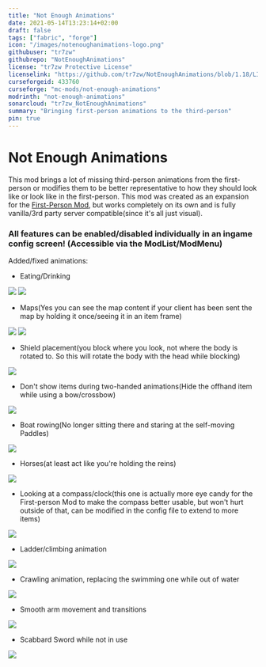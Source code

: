 ```yaml
---
title: "Not Enough Animations"
date: 2021-05-14T13:23:14+02:00
draft: false
tags: ["fabric", "forge"]
icon: "/images/notenoughanimations-logo.png"
githubuser: "tr7zw"
githubrepo: "NotEnoughAnimations"
license: "tr7zw Protective License"
licenselink: "https://github.com/tr7zw/NotEnoughAnimations/blob/1.18/LICENSE"
curseforgeid: 433760
curseforge: "mc-mods/not-enough-animations"
modrinth: "not-enough-animations"
sonarcloud: "tr7zw_NotEnoughAnimations"
summary: "Bringing first-person animations to the third-person"
pin: true
---
```


# Not Enough Animations 

This mod brings a lot of missing third-person animations from the first-person or modifies them to be better representative to how they should look like or look like in the first-person. This mod was created as an expansion for the [First-Person Mod](https://www.curseforge.com/minecraft/mc-mods/first-person-model), but works completely on its own and is fully vanilla/3rd party server compatible(since it's all just visual).

### All features can be enabled/disabled individually in an ingame config screen! (Accessible via the ModList/ModMenu)

Added/fixed animations:

- Eating/Drinking

![](https://tr7zw.dev/nea/eating.png)
![](https://tr7zw.dev/nea/drinking.png)

- Maps(Yes you can see the map content if your client has been sent the map by holding it once/seeing it in an item frame)

![](https://tr7zw.dev/nea/maps1.PNG)
![](https://tr7zw.dev/nea/maps2.PNG)

- Shield placement(you block where you look, not where the body is rotated to. So this will rotate the body with the head while blocking)

![](https://tr7zw.dev/nea/shield.png)

- Don't show items during two-handed animations(Hide the offhand item while using a bow/crossbow)

![](https://tr7zw.dev/nea/twoHands.PNG)

- Boat rowing(No longer sitting there and staring at the self-moving Paddles)

![](https://tr7zw.dev/nea/boat.png)

- Horses(at least act like you're holding the reins)

![](https://tr7zw.dev/nea/horse.png)

- Looking at a compass/clock(this one is actually more eye candy for the First-person Mod to make the compass better usable, but won't hurt outside of that, can be modified in the config file to extend to more items)

![](https://tr7zw.dev/nea/compass.PNG)

- Ladder/climbing animation

![](https://tr7zw.dev/nea/ladder.gif)

- Crawling animation, replacing the swimming one while out of water

![](https://tr7zw.dev/nea/crawling.gif)

- Smooth arm movement and transitions

![](https://tr7zw.dev/nea/smootharms.gif)

- Scabbard Sword while not in use

![](https://tr7zw.dev/nea/ScabbardSword.gif)